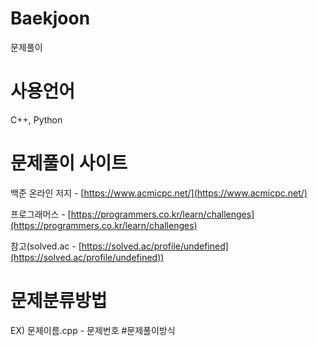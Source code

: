 # Baekjoon
문제풀이

# 사용언어
C++, Python

# 문제풀이 사이트

백준 온라인 저지 - [https://www.acmicpc.net/](https://www.acmicpc.net/)

프로그래머스 - [https://programmers.co.kr/learn/challenges](https://programmers.co.kr/learn/challenges)

참고(solved.ac - [https://solved.ac/profile/undefined](https://solved.ac/profile/undefined))

# 문제분류방법

EX) 문제이름.cpp - 문제번호 #문제풀이방식
